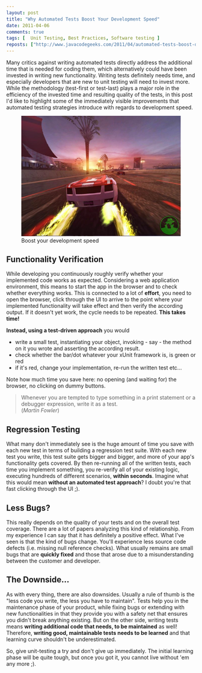 ```yaml
---
layout: post
title: "Why Automated Tests Boost Your Development Speed"
date: 2011-04-06
comments: true
tags: [  Unit Testing, Best Practices, Software testing ]
reposts: ["http://www.javacodegeeks.com/2011/04/automated-tests-boost-development-speed.html"]
---
```


Many critics against writing automated tests directly address the additional time that is needed for coding them, which alternatively could have been invested in writing new functionality. Writing tests definitely needs time, and especially developers that are new to unit testing will need to invest more. While the methodology (test-first or test-last) plays a major role in the efficiency of the invested time and resulting quality of the tests, in this post I'd like to highlight some of the immediately visible improvements that automated testing strategies introduce with regards to development speed.

<figure>
  <img src="/blog/assets/imgs/need-for-speed-nitro.jpg" />
  <figcaption>Boost your development speed</figcaption>
</figure>

## Functionality Verification

While developing you continuously roughly verify whether your implemented code works as expected. Considering a web application environment, this means to start the app in the browser and to check whether everything works. This is connected to a lot of <b>effort</b>, you need to open the browser, click through the UI to arrive to the point where your implemented functionality will take effect and then verify the according output. If it doesn't yet work, the cycle needs to be repeated. **This takes time!**

**Instead, using a test-driven approach** you would

- write a small test, instantiating your object, invoking - say - the method on it you wrote and asserting the according result.
- check whether the bar/dot whatever your xUnit framework is, is green or red
- if it's red, change your implementation, re-run the written test etc...

Note how much time you save here: no opening (and waiting for) the browser, no clicking on dummy buttons.

> Whenever you are tempted to type something in a print statement or a debugger expression, write it as a test.  
> (_Martin Fowler_)


## Regression Testing
What many don't immediately see is the huge amount of time you save with each new test in terms of building a regression test suite. With each new test you write, this test suite gets bigger and bigger, and more of your app's functionality gets covered. By then re-running all of the written tests, each time you implement something, you re-verify all of your existing logic, executing hundreds of different scenarios, **within seconds**. Imagine what this would mean **without an automated test approach**? I doubt you're that fast clicking through the UI ;).

## Less Bugs?
This really depends on the quality of your tests and on the overall test coverage. There are a lot of papers analyzing this kind of relationship. From my experience I can say that it has definitely a positive effect. What I've seen is that the kind of bugs change. You'll experience less source code defects (i.e. missing null reference checks). What usually remains are small bugs that are **quickly fixed** and those that arose due to a misunderstanding between the customer and developer.

## The Downside...
As with every thing, there are also downsides. Usually a rule of thumb is the "less code you write, the less you have to maintain". Tests help you in the maintenance phase of your product, while fixing bugs or extending with new functionalities in that they provide you with a safety net that ensures you didn't break anything existing. But on the other side, writing tests means **writing additional code that needs, to be maintained** as well!
Therefore, **writing good, maintainable tests needs to be learned** and that learning curve shouldn't be underestimated.

So, give unit-testing a try and don't give up immediately. The initial learning phase will be quite tough, but once you got it, you cannot live without 'em any more ;).
